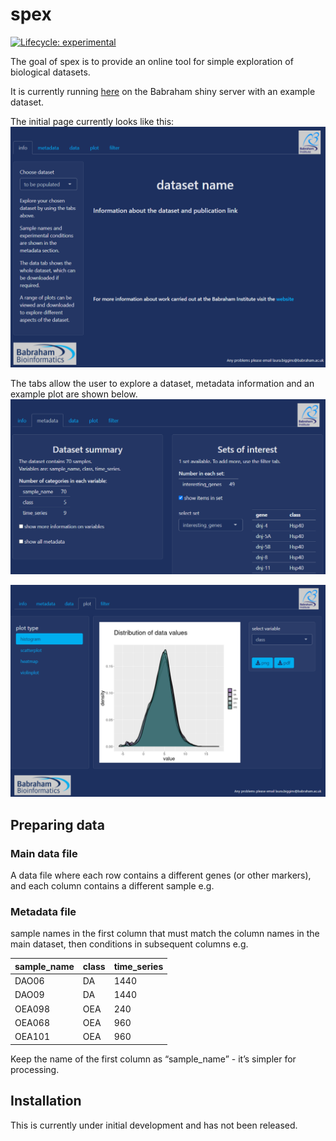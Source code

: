 
<!-- README.md is generated from README.Rmd. Please edit that file -->

# spex

<!-- badges: start -->

[![Lifecycle:
experimental](https://img.shields.io/badge/lifecycle-experimental-orange.svg)](https://www.tidyverse.org/lifecycle/#experimental)
<!-- badges: end -->

The goal of spex is to provide an online tool for simple exploration of
biological datasets.

It is currently running
[here](https://www.bioinformatics.babraham.ac.uk/shiny/spex/spex/) on
the Babraham shiny server with an example dataset.

The initial page currently looks like this:
![](man/figures/README-start_page_screenshot.png)

The tabs allow the user to explore a dataset, metadata information and
an example plot are shown below.  
![](man/figures/README-metadata_screenshot.png)

![](man/figures/README-density_screenshot.png)

## Preparing data

### Main data file

A data file where each row contains a different genes (or other
markers), and each column contains a different sample e.g.

### Metadata file

sample names in the first column that must match the column names in the
main dataset, then conditions in subsequent columns e.g.

| sample\_name | class | time\_series |
|--------------|-------|--------------|
| DAO06        | DA    | 1440         |
| DAO09        | DA    | 1440         |
| OEA098       | OEA   | 240          |
| OEA068       | OEA   | 960          |
| OEA101       | OEA   | 960          |

Keep the name of the first column as “sample\_name” - it’s simpler for
processing.

## Installation

This is currently under initial development and has not been released.
